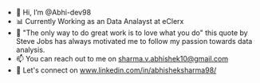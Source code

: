 - 👋 Hi, I’m @Abhi-dev98
- 📊 Currently Working as an Data Analayst at eClerx
- 📝 "The only way to do great work is to love what you do" this quote by Steve Jobs has always motivated me to follow my passion towards data analysis.
- 📫 You can reach out to me on sharma.v.abhishek10@gmail.com
- 🔗 Let's connect on www.linkedin.com/in/abhisheksharma98/

<!---
Abhi-dev98/Abhi-dev98 is a ✨ special ✨ repository because its `README.md` (this file) appears on your GitHub profile.
You can click the Preview link to take a look at your changes.
--->
